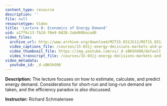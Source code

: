 ```yaml
---
content_type: resource
description: ''
file: null
resourcetype: Video
title: 'Lecture 8: Economics of Energy Demand'
uid: a17f6c13-7b2d-76e8-0d28-2abd60bacad0
video_files:
  archive_url: http://www.archive.org/download/MIT15.031JS12/MIT15_031JS12_lec08_300k.mp4
  video_captions_file: /courses/15-031j-energy-decisions-markets-and-policies-spring-2012/859b78c7d1f851678b98c51c16242a83_d-sBKShO90.vtt
  video_thumbnail_file: https://img.youtube.com/vi/_d-sBKShO90/default.jpg
  video_transcript_file: /courses/15-031j-energy-decisions-markets-and-policies-spring-2012/a1b441860b46ce6d85f8c20f679d1d7e_d-sBKShO90.pdf
video_metadata:
  youtube_id: _d-sBKShO90
---
```


**Description:** The lecture focuses on how to estimate, calculate, and predict energy demand. Considerations for short-run and long-run demand are taken, and the efficiency paradox is also discussed.

**Instructor:** Richard Schmalensee